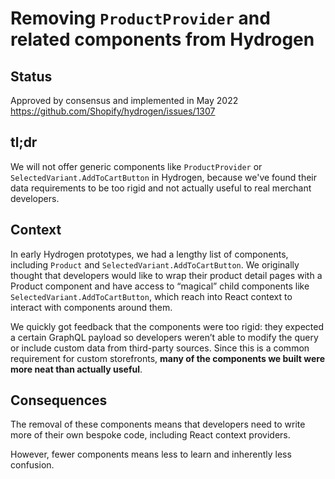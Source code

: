 # Removing `ProductProvider` and related components from Hydrogen

## Status

Approved by consensus and implemented in May 2022 https://github.com/Shopify/hydrogen/issues/1307

## tl;dr

We will not offer generic components like `ProductProvider` or `SelectedVariant.AddToCartButton` in Hydrogen, because we've found their data requirements to be too rigid and not actually useful to real merchant developers.

## Context

In early Hydrogen prototypes, we had a lengthy list of components, including `Product` and `SelectedVariant.AddToCartButton`. We originally thought that developers would like to wrap their product detail pages with a Product component and have access to “magical” child components like `SelectedVariant.AddToCartButton`, which reach into React context to interact with components around them.

We quickly got feedback that the components were too rigid: they expected a certain GraphQL payload so developers weren’t able to modify the query or include custom data from third-party sources. Since this is a common requirement for custom storefronts, **many of the components we built were more neat than actually useful**.

## Consequences

The removal of these components means that developers need to write more of their own bespoke code, including React context providers.

However, fewer components means less to learn and inherently less confusion.
